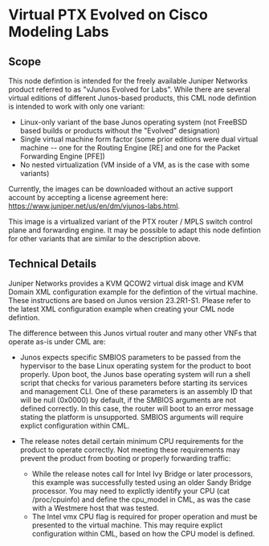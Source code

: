 # Virtual PTX Evolved on Cisco Modeling Labs

## Scope
This node defintion is intended for the freely available Juniper Networks product referred to as "vJunos Evolved for Labs".  While there are several virtual editions of different Junos-based products, this CML node defintion is intended to work with only one variant:

- Linux-only variant of the base Junos operating system (not FreeBSD based builds or products without the "Evolved" designation)
- Single virtual machine form factor (some prior editions were dual virtual machine -- one for the Routing Engine [RE] and one for the Packet Forwarding Engine [PFE])
- No nested virtualization (VM inside of a VM, as is the case with some variants)  

Currently, the images can be downloaded without an active support account by accepting a license agreement here:  https://www.juniper.net/us/en/dm/vjunos-labs.html.

This image is a virtualized variant of the PTX router / MPLS switch control plane and forwarding engine.  It may be possible to adapt this node defintion for other variants that are similar to the description above.

## Technical Details

Juniper Networks provides a KVM QCOW2 virtual disk image and KVM Domain XML configuration example for the defintion of the virtual machine.  These instructions are based on Junos version 23.2R1-S1.  Please refer to the latest XML configuration example when creating your CML node defintion.

The difference between this Junos virtual router and many other VNFs that operate as-is under CML are:

- Junos expects specific SMBIOS parameters to be passed from the hypervisor to the base Linux operating system for the product to boot properly.  Upon boot, the Junos base operating system will run a shell script that checks for various parameters before starting its services and management CLI.  One of these parameters is an assembly ID that will be null (0x0000) by default, if the SMBIOS arguments are not defined correctly.  In this case, the router will boot to an error message stating the platform is unsupported.  SMBIOS arguments will require explict configuration within CML.
  
- The release notes detail certain minimum CPU requirements for the product to operate correctly.  Not meeting these requirements may prevent the product from booting or properly forwarding traffic:
  - While the release notes call for Intel Ivy Bridge or later processors, this example was successfully tested using an older Sandy Bridge processor.  You may need to explictly identify your CPU (cat /proc/cpuinfo) and define the cpu_model in CML, as was the case with a Westmere host that was tested.
  - The Intel vmx CPU flag is required for proper operation and must be presented to the virtual machine.  This may require explict configuration within CML, based on how the CPU model is defined.



